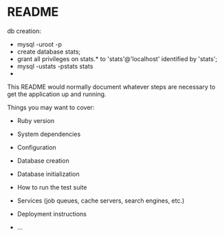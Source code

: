 # README

db creation:
   * mysql -uroot -p
   * create database stats;
   * grant all privileges on stats.* to 'stats'@'localhost' identified by 'stats';
   * mysql -ustats -pstats stats
   * 

This README would normally document whatever steps are necessary to get the
application up and running.

Things you may want to cover:

* Ruby version

* System dependencies

* Configuration

* Database creation

* Database initialization

* How to run the test suite

* Services (job queues, cache servers, search engines, etc.)

* Deployment instructions

* ...

